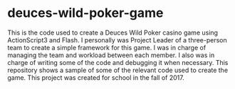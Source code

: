 # deuces-wild-poker-game
This is the code used to create a Deuces Wild Poker casino game using ActionScript3 and Flash.
I personally was Project Leader of a three-person team to create a simple framework for this game. I was in charge of managing the team and workload between each member. I also was in charge of writing some of the code and debugging it when necessary.
This repository shows a sample of some of the relevant code used to create the game. 
This project was created for school in the fall of 2017.
